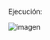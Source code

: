 Ejecución:

![imagen](https://github.com/SebastianZamalloa/ADA_20210683/assets/104155286/b8f53ed5-599a-4f1a-a368-8147111638ca)
